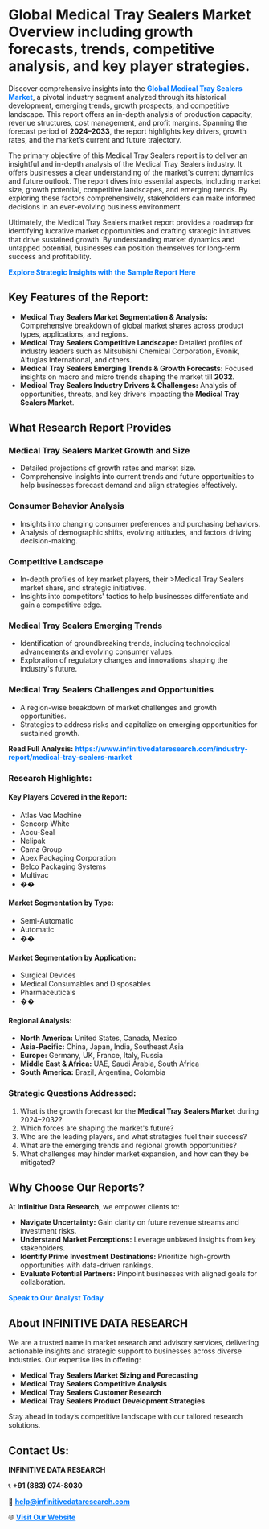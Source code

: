 <h1>Global Medical Tray Sealers Market Overview including growth forecasts, trends, competitive analysis, and key player strategies.</h1>
<p>
Discover comprehensive insights into the 
<a href="https://www.infinitivedataresearch.com/industry-report/medical-tray-sealers-market" rel="dofollow" style="color: #007BFF; text-decoration: none;"><strong>Global Medical Tray Sealers Market</strong></a>, a pivotal industry segment analyzed through its historical development, emerging trends, growth prospects, and competitive landscape. This report offers an in-depth analysis of production capacity, revenue structures, cost management, and profit margins. Spanning the forecast period of <strong>2024–2033</strong>, the report highlights key drivers, growth rates, and the market’s current and future trajectory.
</p>
<p>
The primary objective of this Medical Tray Sealers report is to deliver an insightful and in-depth analysis of the Medical Tray Sealers industry. It offers businesses a clear understanding of the market's current dynamics and future outlook. The report dives into essential aspects, including market size, growth potential, competitive landscapes, and emerging trends. By exploring these factors comprehensively, stakeholders can make informed decisions in an ever-evolving business environment.
</p>
<p>
Ultimately, the Medical Tray Sealers market report provides a roadmap for identifying lucrative market opportunities and crafting strategic initiatives that drive sustained growth. By understanding market dynamics and untapped potential, businesses can position themselves for long-term success and profitability.
</p>
<p>
<a href="https://www.infinitivedataresearch.com/request-sample/reportId=104494" style="color: #007BFF; text-decoration: none;"><strong>Explore Strategic Insights with the Sample Report Here</strong></a>
</p>

<h2>Key Features of the Report:</h2>
<ul>
<li><strong>Medical Tray Sealers Market Segmentation & Analysis:</strong> Comprehensive breakdown of global market shares across product types, applications, and regions.</li>
<li><strong>Medical Tray Sealers Competitive Landscape:</strong> Detailed profiles of industry leaders such as Mitsubishi Chemical Corporation, Evonik, Altuglas International, and others.</li>
<li><strong>Medical Tray Sealers Emerging Trends & Growth Forecasts:</strong> Focused insights on macro and micro trends shaping the market till <strong>2032</strong>.</li>
<li><strong>Medical Tray Sealers Industry Drivers & Challenges:</strong> Analysis of opportunities, threats, and key drivers impacting the <strong>Medical Tray Sealers Market</strong>.</li>
</ul>

<h2>What Research Report Provides</h2>
<h3>Medical Tray Sealers Market Growth and Size</h3>
<ul>
<li>Detailed projections of growth rates and market size.</li>
<li>Comprehensive insights into current trends and future opportunities to help businesses forecast demand and align strategies effectively.</li>
</ul>

<h3>Consumer Behavior Analysis</h3>
<ul>
<li>Insights into changing consumer preferences and purchasing behaviors.</li>
<li>Analysis of demographic shifts, evolving attitudes, and factors driving decision-making.</li>
</ul>

<h3>Competitive Landscape</h3>
<ul>
<li>In-depth profiles of key market players, their >Medical Tray Sealers market share, and strategic initiatives.</li>
<li>Insights into competitors' tactics to help businesses differentiate and gain a competitive edge.</li>
</ul>

<h3>Medical Tray Sealers Emerging Trends</h3>
<ul>
<li>Identification of groundbreaking trends, including technological advancements and evolving consumer values.</li>
<li>Exploration of regulatory changes and innovations shaping the industry's future.</li>
</ul>

<h3>Medical Tray Sealers Challenges and Opportunities</h3>
<ul>
<li>A region-wise breakdown of market challenges and growth opportunities.</li>
<li>Strategies to address risks and capitalize on emerging opportunities for sustained growth.</li>
</ul>
<p><strong>Read Full Analysis:</strong> <a href="https://www.infinitivedataresearch.com/industry-report/medical-tray-sealers-market" rel="dofollow" style="color: #007BFF; text-decoration: none;"><strong>https://www.infinitivedataresearch.com/industry-report/medical-tray-sealers-market</strong></a></p>
<h3>Research Highlights:</h3>
<h4>Key Players Covered in the Report:</h4>
<ul><li>Atlas Vac Machine</li><li>Sencorp White</li><li>Accu-Seal</li><li>Nelipak</li><li>Cama Group</li><li>Apex Packaging Corporation</li><li>Belco Packaging Systems</li><li>Multivac</li><li>��</li></ul>
<h4>Market Segmentation by Type:</h4>
<ul><li>Semi-Automatic</li><li>Automatic</li><li>��</li></ul>
<h4>Market Segmentation by Application:</h4>
<ul><li>Surgical Devices</li><li>Medical Consumables and Disposables</li><li>Pharmaceuticals</li><li>��</li></ul>

<h4>Regional Analysis:</h4>
<ul>
<li><strong>North America:</strong> United States, Canada, Mexico</li>
<li><strong>Asia-Pacific:</strong> China, Japan, India, Southeast Asia</li>
<li><strong>Europe:</strong> Germany, UK, France, Italy, Russia</li>
<li><strong>Middle East & Africa:</strong> UAE, Saudi Arabia, South Africa</li>
<li><strong>South America:</strong> Brazil, Argentina, Colombia</li>
</ul>

<h3>Strategic Questions Addressed:</h3>
<ol>
<li>What is the growth forecast for the <strong>Medical Tray Sealers Market</strong> during 2024–2032?</li>
<li>Which forces are shaping the market's future?</li>
<li>Who are the leading players, and what strategies fuel their success?</li>
<li>What are the emerging trends and regional growth opportunities?</li>
<li>What challenges may hinder market expansion, and how can they be mitigated?</li>
</ol>

<h2>Why Choose Our Reports?</h2>
<p>At <strong>Infinitive Data Research</strong>, we empower clients to:</p>
<ul>
<li><strong>Navigate Uncertainty:</strong> Gain clarity on future revenue streams and investment risks.</li>
<li><strong>Understand Market Perceptions:</strong> Leverage unbiased insights from key stakeholders.</li>
<li><strong>Identify Prime Investment Destinations:</strong> Prioritize high-growth opportunities with data-driven rankings.</li>
<li><strong>Evaluate Potential Partners:</strong> Pinpoint businesses with aligned goals for collaboration.</li>
</ul>
<p><a href="https://www.infinitivedataresearch.com/industry-report/medical-tray-sealers-market" rel="dofollow" style="color: #007BFF; text-decoration: none;"><strong>Speak to Our Analyst Today</strong></a></p>

<h2>About INFINITIVE DATA RESEARCH</h2>
<p>We are a trusted name in market research and advisory services, delivering actionable insights and strategic support to businesses across diverse industries. Our expertise lies in offering:</p>
<ul>
<li><strong>Medical Tray Sealers Market Sizing and Forecasting</strong></li>
<li><strong>Medical Tray Sealers Competitive Analysis</strong></li>
<li><strong>Medical Tray Sealers Customer Research</strong></li>
<li><strong>Medical Tray Sealers Product Development Strategies</strong></li>
</ul>
<p>Stay ahead in today’s competitive landscape with our tailored research solutions.</p>

<h2>Contact Us:</h2>
<p><strong>INFINITIVE DATA RESEARCH</strong></p>
<p>📞 <strong>+91 (883) 074-8030</strong></p>
<p>📧 <strong><a href="mailto:help@infinitivedataresearch.com" style="color: #007BFF;">help@infinitivedataresearch.com</a></strong></p>
<p>🌐 <strong><a href="https://www.infinitivedataresearch.com" rel="dofollow" style="color: #007BFF;">Visit Our Website</a></strong></p>